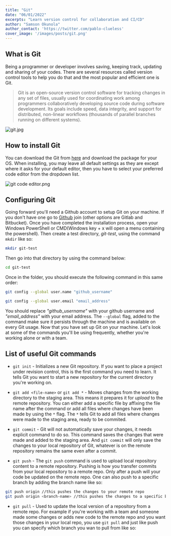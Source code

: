 ```yaml
---
title: "Git"
date: "06/01/2022"
excerpts: "Learn version control for collaboration and CI/CD"
author: "Samson Okunola"
author_contact: 'https://twitter.com/pablo-clueless'
cover_image: '/images/posts/git.png'
---
```

## What is Git

Being a programmer or developer involves saving, keeping track, updating and sharing of your codes. There are several resources called version control tools to help you do that and the most popular and efficient one is Git.

> Git is an open-source version control software for tracking changes in any set of files, usually used for coordinating work among programmers collaboratively developing source code during software development. Its goals include speed, data integrity, and support for distributed, non-linear workflows (thousands of parallel branches running on different systems).

![git.jpg](https://cdn.hashnode.com/res/hashnode/image/upload/v1640699609799/9oUgmhrfX.jpeg)

## How to install Git

You can download the Git from [here](https://git-scm.com/downloads) and download the package for your OS. When installing, you may leave all default settings as they are except where it asks for your default editor, then you have to select your preferred code editor from the dropdown list.

![git code editor.png](https://cdn.hashnode.com/res/hashnode/image/upload/v1640700075965/wqLEaqIMX.png)

## Configuring Git

Going forward you'll need a Github account to setup Git on your machine. If you don't have one go to [Github](https://github.com/) join (other options are Gitlab and Bitbucket). Once you have completed the installation process, open your Windows PowerShell or CMD(Windows key + x will open a menu containing the powershell). Then create a test directory, *git-test*, using the command `mkdir` like so:

```sh
mkdir git-test
```

Then go into that directory by using the command below:

```sh
cd git-test
```

Once in the folder, you should execute the following command in this same order:

```sh
git config --global user.name "github_username"
```

```sh
git config --global user.email "email_address"
```

You should replace *"github_username"* with your github username and *"email_address"* with your email address. The `--global` flag, added to the command make sure it persists through the machine and is available on every Git usage. Now that you have set up Git on your machine. Let's look at some of the commands you'll be using frequently, whether you're working alone or with a team.

## List of useful Git commands

- `git init` - Initializes a new Git repository. If you want to place a project under revision control, this is the first command you need to learn. It tells Git you want to start a new repository for the current directory you're working on.

- `git add <file-name>` or `git add *` - Moves changes from the working directory to the staging area. This means it prepares it for *upload* to the remote repository.  You can either add a specific file by affixing the file name after the command or add all files where changes have been made by using the `*` flag. The `*` tells Git to add all files where changes were made to the staging area, ready to be commited.

- `git commit` -  Git will not automatically save your changes, it needs explicit command to do so. This command saves the changes that were made and added to the staging area. And `git commit` will only save the changes to your local repository of Git, whatever is on the remote repository remains the same even after a commit.

- `git push` - The `git push` command is used to upload local repository content to a remote repository. Pushing is how you transfer commits from your local repository to a remote repo. Only after a push will your code be updated on the remote repo. One can also push to a specific branch by adding the branch name like so:

```sh
git push origin //this pushes the changes to your remote repo
git push origin <branch-name> //this pushes the changes to a specific branch on the working tree
```

- `git pull` - Used to update the local version of a repository from a remote repo. For example if you're working with a team and someone made some changes or adds new code to the remote repo and you want those changes in your local repo, you use `git pull` and just like push you can specify which branch you wan to pull from like so:

```sh

```
